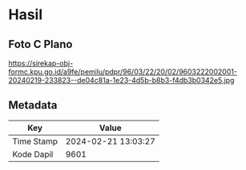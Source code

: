 # Hasil

## Foto C Plano

https://sirekap-obj-formc.kpu.go.id/a9fe/pemilu/pdpr/96/03/22/20/02/9603222002001-20240219-233823--de04c81a-1e23-4d5b-b8b3-f4db3b0342e5.jpg


## Metadata

| Key        | Value               |
| ---------- | ------------------- |
| Time Stamp | 2024-02-21 13:03:27 |
| Kode Dapil | 9601                |



